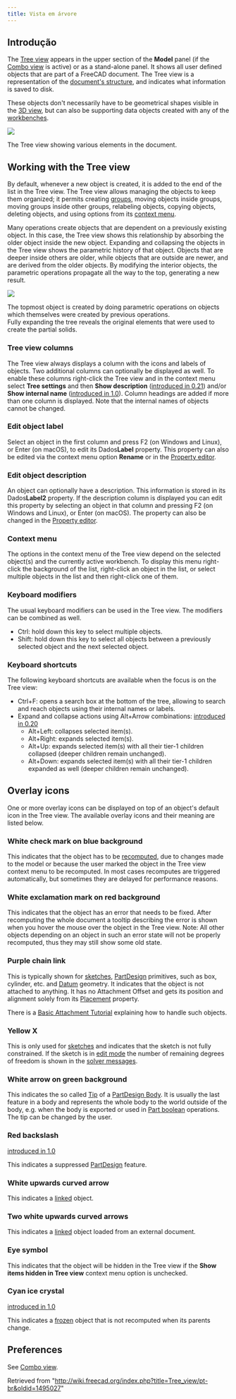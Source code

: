 ```yaml
---
title: Vista em árvore
---
```

## Introdução

The [Tree view](/Tree_view "Tree view") appears in the upper section of the **Model** panel (if the [Combo view](/Combo_view "Combo view") is active) or as a stand-alone panel. It shows all user defined objects that are part of a FreeCAD document. The Tree view is a representation of the [document's structure](/Document_structure "Document structure"), and indicates what information is saved to disk.

These objects don't necessarily have to be geometrical shapes visible in the [3D view](/3D_view "3D view"), but can also be supporting data objects created with any of the [workbenches](/Workbenches "Workbenches").

![](/images/FreeCAD_Tree_view.png)

The Tree view showing various elements in the document.

## Working with the Tree view

By default, whenever a new object is created, it is added to the end of the list in the Tree view. The Tree view allows managing the objects to keep them organized; it permits creating [groups](/Std_Group "Std Group"), moving objects inside groups, moving groups inside other groups, relabeling objects, copying objects, deleting objects, and using options from its [context menu](#Context_menu).

Many operations create objects that are dependent on a previously existing object. In this case, the Tree view shows this relationship by absorbing the older object inside the new object. Expanding and collapsing the objects in the Tree view shows the parametric history of that object. Objects that are deeper inside others are older, while objects that are outside are newer, and are derived from the older objects. By modifying the interior objects, the parametric operations propagate all the way to the top, generating a new result.

![](/images/FreeCAD_Tree_view_parametric_history.png)

The topmost object is created by doing parametric operations on objects which themselves were created by previous operations.  
Fully expanding the tree reveals the original elements that were used to create the partial solids.

### Tree view columns

The Tree view always displays a column with the icons and labels of objects. Two additional columns can optionally be displayed as well. To enable these columns right-click the Tree view and in the context menu select **Tree settings** and then **Show description** ([introduced in 0.21](/Release_notes_0.21 "Release notes 0.21")) and/or **Show internal name** ([introduced in 1.0](/Release_notes_1.0 "Release notes 1.0")). Column headings are added if more than one column is displayed. Note that the internal names of objects cannot be changed.

### Edit object label

Select an object in the first column and press F2 (on Windows and Linux), or Enter (on macOS), to edit its Dados**Label** property. This property can also be edited via the context menu option **Rename** or in the [Property editor](/Property_editor "Property editor").

### Edit object description

An object can optionally have a description. This information is stored in its Dados**Label2** property. If the description column is displayed you can edit this property by selecting an object in that column and pressing F2 (on Windows and Linux), or Enter (on macOS). The property can also be changed in the [Property editor](/Property_editor "Property editor").

### Context menu

The options in the context menu of the Tree view depend on the selected object(s) and the currently active workbench. To display this menu right-click the background of the list, right-click an object in the list, or select multiple objects in the list and then right-click one of them.

### Keyboard modifiers

The usual keyboard modifiers can be used in the Tree view. The modifiers can be combined as well.

* Ctrl: hold down this key to select multiple objects.
* Shift: hold down this key to select all objects between a previously selected object and the next selected object.

### Keyboard shortcuts

The following keyboard shortcuts are available when the focus is on the Tree view:

* Ctrl+F: opens a search box at the bottom of the tree, allowing to search and reach objects using their internal names or labels.
* Expand and collapse actions using Alt+Arrow combinations: [introduced in 0.20](/Release_notes_0.20 "Release notes 0.20")
  + Alt+Left: collapses selected item(s).
  + Alt+Right: expands selected item(s).
  + Alt+Up: expands selected item(s) with all their tier-1 children collapsed (deeper children remain unchanged).
  + Alt+Down: expands selected item(s) with all their tier-1 children expanded as well (deeper children remain unchanged).

## Overlay icons

One or more overlay icons can be displayed on top of an object's default icon in the Tree view. The available overlay icons and their meaning are listed below.

### White check mark on blue background

This indicates that the object has to be [recomputed](/Std_Refresh "Std Refresh"), due to changes made to the model or because the user marked the object in the Tree view context menu to be recomputed. In most cases recomputes are triggered automatically, but sometimes they are delayed for performance reasons.

### White exclamation mark on red background

This indicates that the object has an error that needs to be fixed. After recomputing the whole document a tooltip describing the error is shown when you hover the mouse over the object in the Tree view. Note: All other objects depending on an object in such an error state will not be properly recomputed, thus they may still show some old state.

### Purple chain link

This is typically shown for [sketches](/Sketch "Sketch"), [PartDesign](/PartDesign_Workbench "PartDesign Workbench") primitives, such as box, cylinder, etc. and [Datum](/Datum "Datum") geometry. It indicates that the object is not attached to anything. It has no Attachment Offset and gets its position and alignment solely from its [Placement](/Placement "Placement") property.

There is a [Basic Attachment Tutorial](/Basic_Attachment_Tutorial "Basic Attachment Tutorial") explaining how to handle such objects.

### Yellow X

This is only used for [sketches](/Sketch "Sketch") and indicates that the sketch is not fully constrained. If the sketch is in [edit mode](/Sketcher_EditSketch "Sketcher EditSketch") the number of remaining degrees of freedom is shown in the [solver messages](/Sketcher_Dialog#Solver_messages "Sketcher Dialog").

### White arrow on green background

This indicates the so called [Tip](/PartDesign_Body#Tip "PartDesign Body") of a [PartDesign Body](/PartDesign_Body "PartDesign Body"). It is usually the last feature in a body and represents the whole body to the world outside of the body, e.g. when the body is exported or used in [Part boolean](/Part_Boolean "Part Boolean") operations. The tip can be changed by the user.

### Red backslash

[introduced in 1.0](/Release_notes_1.0 "Release notes 1.0")

This indicates a suppressed [PartDesign](/PartDesign_Workbench "PartDesign Workbench") feature.

### White upwards curved arrow

This indicates a [linked](/Std_LinkMake "Std LinkMake") object.

### Two white upwards curved arrows

This indicates a [linked](/Std_LinkMake "Std LinkMake") object loaded from an external document.

### Eye symbol

This indicates that the object will be hidden in the Tree view if the **Show items hidden in Tree view** context menu option is unchecked.

### Cyan ice crystal

[introduced in 1.0](/Release_notes_1.0 "Release notes 1.0")

This indicates a [frozen](/Std_ToggleFreeze "Std ToggleFreeze") object that is not recomputed when its parents change.

## Preferences

See [Combo view](/Combo_view#Preferences "Combo view").

Retrieved from "<http://wiki.freecad.org/index.php?title=Tree_view/pt-br&oldid=1495027>"